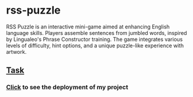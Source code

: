 # rss-puzzle
RSS Puzzle is an interactive mini-game aimed at enhancing English language skills. Players assemble sentences from jumbled words, inspired by Lingualeo's Phrase Constructor training. The game integrates various levels of difficulty, hint options, and a unique puzzle-like experience with artwork.
## [Task](https://github.com/rolling-scopes-school/tasks/tree/master/stage2/tasks/puzzle)
###  [Click](https://yana-dyachok.github.io/rss-puzzle/rss-puzzle/) to see the deployment of my project 


